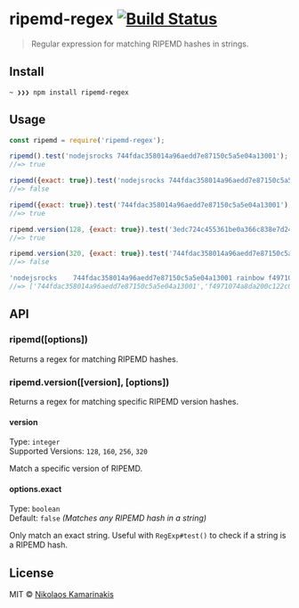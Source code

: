 # ripemd-regex [![Build Status](https://travis-ci.org/k4m4/ripemd-regex.svg?branch=master)](https://travis-ci.org/k4m4/ripemd-regex)

> Regular expression for matching RIPEMD hashes in strings.


## Install

```
~ ❯❯❯ npm install ripemd-regex
```


## Usage

```js
const ripemd = require('ripemd-regex');

ripemd().test('nodejsrocks 744fdac358014a96aedd7e87150c5a5e04a13001');
//=> true

ripemd({exact: true}).test('nodejsrocks 744fdac358014a96aedd7e87150c5a5e04a13001 foo');
//=> false

ripemd({exact: true}).test('744fdac358014a96aedd7e87150c5a5e04a13001');
//=> true

ripemd.version(128, {exact: true}).test('3edc724c455361be0a366c838e7d2434');
//=> true

ripemd.version(320, {exact: true}).test('744fdac358014a96aedd7e87150c5a5e04a13001');
//=> false

'nodejsrocks 	744fdac358014a96aedd7e87150c5a5e04a13001 rainbow f4971074a8da200c122c04bc4e0fa96066913d6f38d3397eb61a7341078cd4841386e159993826af'.match(ripemd());
//=> ['744fdac358014a96aedd7e87150c5a5e04a13001','f4971074a8da200c122c04bc4e0fa96066913d6f38d3397eb61a7341078cd4841386e159993826af']
```


## API

### ripemd([options])

Returns a regex for matching RIPEMD hashes.

### ripemd.version([version], [options])

Returns a regex for matching specific RIPEMD version hashes.

#### version

Type: `integer`<br>
Supported Versions: `128`, `160`, `256`, `320`

Match a specific version of RIPEMD.

#### options.exact

Type: `boolean`<br>
Default: `false` *(Matches any RIPEMD hash in a string)*

Only match an exact string. Useful with `RegExp#test()` to check if a string is a RIPEMD hash.


## License

MIT © [Nikolaos Kamarinakis](https://nikolaskama.me)